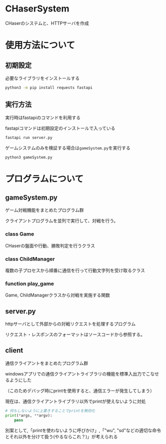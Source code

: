 # CHaserSystem
CHaserのシステムと、HTTPサーバを作成

# 使用方法について

## 初期設定
必要なライブラリをインストールする
```sh
python3 -m pip install requests fastapi
```

## 実行方法
実行時はfastapiのコマンドを利用する

fastapiコマンドは初期設定のインストールで入っている
```sh
fastapi run server.py
```

ゲームシステムのみを検証する場合は`gameSystem.py`を実行する
```sh
python3 gameSystem.py
```

# プログラムについて

## gameSystem.py

ゲーム対戦機能をまとめたプログラム群

クライアントプログラムを並列で実行して、対戦を行う。


### class Game
CHaserの盤面や行動、勝敗判定を行うクラス

### class ChildManager
複数の子プロセスから順番に通信を行って行動文字列を受け取るクラス

### function play_game
Game, ChildManagerクラスから対戦を実施する関数


## server.py
httpサーバとして外部からの対戦リクエストを処理するプログラム

リクエスト・レスポンスのフォーマットはソースコードから参照する。

## client

通信クライアントをまとめたプログラム群

windowsアプリでの通信クライアントライブラリの機能を標準入出力でこなせるようにした

（このためデバッグ時にprintを使用すると、通信エラーが発生してしまう）

現在は、通信クライアントライブラリ以外でprintが使えないように対処

```python
# 何もしないように上書きすることでprintを無効化
print(*args, **argv):
    pass
```

別案として,「printを使わないように呼びかけ」,「"wu", "sd"などの適切な命令とそれ以外を分けて扱う(やるならこれ？)」が考えられる